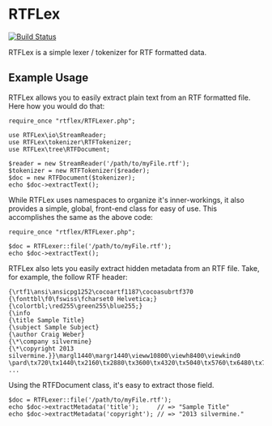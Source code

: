 # RTFLex

[![Build Status](https://travis-ci.org/silvermine/php-rtflex.png?branch=master)](https://travis-ci.org/silvermine/php-rtflex)

RTFLex is a simple lexer / tokenizer for RTF formatted data.

## Example Usage

RTFLex allows you to easily extract plain text from an RTF formatted file.
Here how you would do that:

    require_once "rtflex/RTFLexer.php";

    use RTFLex\io\StreamReader;
    use RTFLex\tokenizer\RTFTokenizer;
    use RTFLex\tree\RTFDocument;

    $reader = new StreamReader('/path/to/myFile.rtf');
    $tokenizer = new RTFTokenizer($reader);
    $doc = new RTFDocument($tokenizer);
    echo $doc->extractText();

While RTFLex uses namespaces to organize it's inner-workings, it also provides
a simple, global, front-end class for easy of use. This accomplishes the same
as the above code:

    require_once "rtflex/RTFLexer.php";

    $doc = RTFLexer::file('/path/to/myFile.rtf');
    echo $doc->extractText();

RTFLex also lets you easily extract hidden metadata from an RTF file. Take, for example, the follow RTF header:

    {\rtf1\ansi\ansicpg1252\cocoartf1187\cocoasubrtf370
    {\fonttbl\f0\fswiss\fcharset0 Helvetica;}
    {\colortbl;\red255\green255\blue255;}
    {\info
    {\title Sample Title}
    {\subject Sample Subject}
    {\author Craig Weber}
    {\*\company silvermine}
    {\*\copyright 2013 silvermine.}}\margl1440\margr1440\vieww10800\viewh8400\viewkind0
    \pard\tx720\tx1440\tx2160\tx2880\tx3600\tx4320\tx5040\tx5760\tx6480\tx7200\tx7920\tx8640\pardirnatural
    ...

Using the RTFDocument class, it's easy to extract those field.

    $doc = RTFLexer::file('/path/to/myFile.rtf');
    echo $doc->extractMetadata('title');     // => "Sample Title"
    echo $doc->extractMetadata('copyright'); // => "2013 silvermine."


